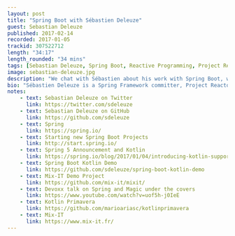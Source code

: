 ```yaml
---
layout: post
title: "Spring Boot with Sébastien Deleuze"
guest: Sebastian Deleuze
published: 2017-02-14
recorded: 2017-01-05
trackid: 307522712
length: "34:17" 
length_rounded: "34 mins" 
tags: [Sebastian Deleuze, Spring Boot, Reactive Programming, Project Reactor]
image: sebastian-deleuze.jpg
description: "We chat with Sébastien about his work with Spring Boot, where Kotlin fits in, what features it brings for Spring Boot developers as well as other things he's working on."
bio: "Sébastien Deleuze is a Spring Framework committer, Project Reactor committer, organiser of Mix-IT conference and speaker"
notes: 
    - text: Sebastian Deleuze on Twitter
      link: https://twitter.com/sdeleuze
    - text: Sebastian Deleuze on GitHub
      link: https://github.com/sdeleuze
    - text: Spring  
      link: https://spring.io/
    - text: Starting new Spring Boot Projects
      link: http://start.spring.io/
    - text: Spring 5 Announcement and Kotlin 
      link: https://spring.io/blog/2017/01/04/introducing-kotlin-support-in-spring-framework-5-0
    - text: Spring Boot Kotlin Demo
      link: https://github.com/sdeleuze/spring-boot-kotlin-demo
    - text: Mix-IT Demo Project
      link: https://github.com/mix-it/mixit/
    - text: Devoxx talk on Spring and Magic under the covers
      link: https://www.youtube.com/watch?v=uof5h-j0IeE
    - text: Kotlin Primavera
      link: https://github.com/marioariasc/kotlinprimavera
    - text: Mix-IT 
      link: https://www.mix-it.fr/
---
```

